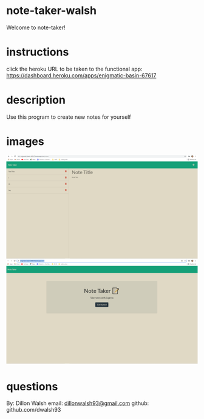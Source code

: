 # note-taker-walsh

Welcome to note-taker!

# instructions

click the heroku URL to be taken to the functional app: https://dashboard.heroku.com/apps/enigmatic-basin-67617

# description 

Use this program to create new notes for yourself 

# images 

![ScreenShot of Current Active Webpage 1](./public/assets/images/notetaker3.png)
![ScreenShot of Current Active Webpage 2](./public/assets/images/notetaker4.png)

# questions

By: Dillon Walsh 
email: dillonwalsh93@gmail.com
github: github.com/dwalsh93



